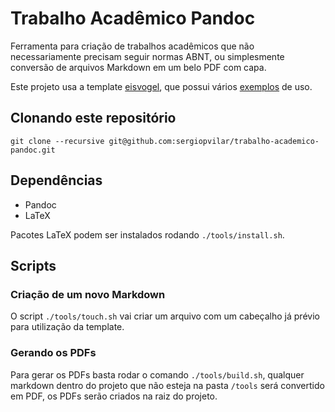 # Trabalho Acadêmico Pandoc

Ferramenta para criação de trabalhos acadêmicos que não necessariamente precisam seguir normas ABNT, ou simplesmente
conversão de arquivos Markdown em um belo PDF com capa.

Este projeto usa a template [eisvogel](https://github.com/Wandmalfarbe/pandoc-latex-template), que possui vários
[exemplos](https://github.com/Wandmalfarbe/pandoc-latex-template/tree/master/examples) de uso.

## Clonando este repositório

    git clone --recursive git@github.com:sergiopvilar/trabalho-academico-pandoc.git

## Dependências

- Pandoc
- LaTeX

Pacotes LaTeX podem ser instalados rodando `./tools/install.sh`.

## Scripts

### Criação de um novo Markdown

O script `./tools/touch.sh` vai criar um arquivo com um cabeçalho já prévio para utilização da template.

### Gerando os PDFs

Para gerar os PDFs basta rodar o comando `./tools/build.sh`, qualquer markdown dentro do projeto que não esteja na
pasta `/tools` será convertido em PDF, os PDFs serão criados na raiz do projeto.
